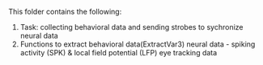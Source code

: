 
This folder contains the following:
1. Task: collecting behavioral data and sending strobes to sychronize neural data
2. Functions to extract 
             behavioral data(ExtractVar3)
             neural data - spiking activity (SPK) & local field potential (LFP)
             eye tracking data

